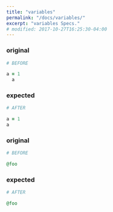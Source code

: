 ```yaml
---
title: "variables"
permalink: "/docs/variables/"
excerpt: "variables Specs."
# modified: 2017-10-27T16:25:30-04:00
---
```

### original
```ruby
# BEFORE

a = 1
  a

```
### expected
```ruby
# AFTER

a = 1
a

```
### original
```ruby
# BEFORE

@foo

```
### expected
```ruby
# AFTER

@foo
```
